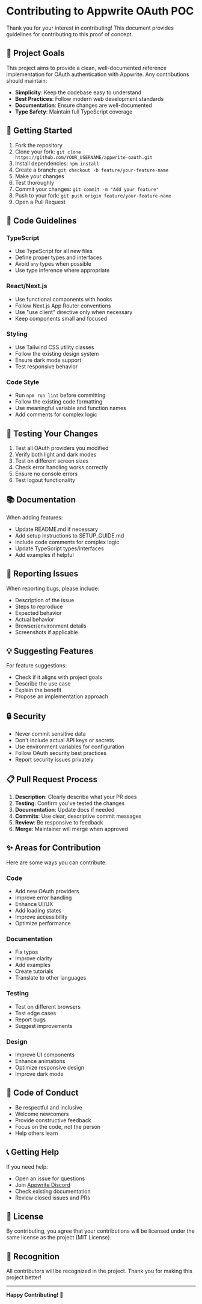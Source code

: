 # Contributing to Appwrite OAuth POC

Thank you for your interest in contributing! This document provides guidelines for contributing to this proof of concept.

## 🎯 Project Goals

This project aims to provide a clean, well-documented reference implementation for OAuth authentication with Appwrite. Any contributions should maintain:

- **Simplicity**: Keep the codebase easy to understand
- **Best Practices**: Follow modern web development standards
- **Documentation**: Ensure changes are well-documented
- **Type Safety**: Maintain full TypeScript coverage

## 🚀 Getting Started

1. Fork the repository
2. Clone your fork: `git clone https://github.com/YOUR_USERNAME/appwrite-oauth.git`
3. Install dependencies: `npm install`
4. Create a branch: `git checkout -b feature/your-feature-name`
5. Make your changes
6. Test thoroughly
7. Commit your changes: `git commit -m "Add your feature"`
8. Push to your fork: `git push origin feature/your-feature-name`
9. Open a Pull Request

## 📝 Code Guidelines

### TypeScript
- Use TypeScript for all new files
- Define proper types and interfaces
- Avoid `any` types when possible
- Use type inference where appropriate

### React/Next.js
- Use functional components with hooks
- Follow Next.js App Router conventions
- Use "use client" directive only when necessary
- Keep components small and focused

### Styling
- Use Tailwind CSS utility classes
- Follow the existing design system
- Ensure dark mode support
- Test responsive behavior

### Code Style
- Run `npm run lint` before committing
- Follow the existing code formatting
- Use meaningful variable and function names
- Add comments for complex logic

## 🧪 Testing Your Changes

1. Test all OAuth providers you modified
2. Verify both light and dark modes
3. Test on different screen sizes
4. Check error handling works correctly
5. Ensure no console errors
6. Test logout functionality

## 📚 Documentation

When adding features:
- Update README.md if necessary
- Add setup instructions to SETUP_GUIDE.md
- Include code comments for complex logic
- Update TypeScript types/interfaces
- Add examples if helpful

## 🐛 Reporting Issues

When reporting bugs, please include:
- Description of the issue
- Steps to reproduce
- Expected behavior
- Actual behavior
- Browser/environment details
- Screenshots if applicable

## 💡 Suggesting Features

For feature suggestions:
- Check if it aligns with project goals
- Describe the use case
- Explain the benefit
- Propose an implementation approach

## 🔒 Security

- Never commit sensitive data
- Don't include actual API keys or secrets
- Use environment variables for configuration
- Follow OAuth security best practices
- Report security issues privately

## 📋 Pull Request Process

1. **Description**: Clearly describe what your PR does
2. **Testing**: Confirm you've tested the changes
3. **Documentation**: Update docs if needed
4. **Commits**: Use clear, descriptive commit messages
5. **Review**: Be responsive to feedback
6. **Merge**: Maintainer will merge when approved

## ✨ Areas for Contribution

Here are some ways you can contribute:

### Code
- Add new OAuth providers
- Improve error handling
- Enhance UI/UX
- Add loading states
- Improve accessibility
- Optimize performance

### Documentation
- Fix typos
- Improve clarity
- Add examples
- Create tutorials
- Translate to other languages

### Testing
- Test on different browsers
- Test edge cases
- Report bugs
- Suggest improvements

### Design
- Improve UI components
- Enhance animations
- Optimize responsive design
- Improve dark mode

## 🤝 Code of Conduct

- Be respectful and inclusive
- Welcome newcomers
- Provide constructive feedback
- Focus on the code, not the person
- Help others learn

## 📞 Getting Help

If you need help:
- Open an issue for questions
- Join [Appwrite Discord](https://appwrite.io/discord)
- Check existing documentation
- Review closed issues and PRs

## 📜 License

By contributing, you agree that your contributions will be licensed under the same license as the project (MIT License).

## 🙏 Recognition

All contributors will be recognized in the project. Thank you for making this project better!

---

**Happy Contributing! 🎉**
